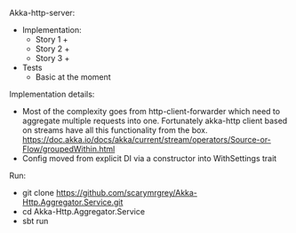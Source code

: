 Akka-http-server:
- Implementation:
    - Story 1 +
    - Story 2 +
    - Story 3 +
- Tests
    - Basic at the moment
    
Implementation details:
  - Most of the complexity goes from http-client-forwarder which need to aggregate multiple requests into one.
    Fortunately akka-http client based on streams have all this functionality from the box. 
    https://doc.akka.io/docs/akka/current/stream/operators/Source-or-Flow/groupedWithin.html
  - Config moved from explicit DI via a constructor into WithSettings trait
    
Run:
- git clone https://github.com/scarymrgrey/Akka-Http.Aggregator.Service.git
- cd Akka-Http.Aggregator.Service
- sbt run